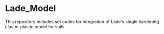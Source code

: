 # Lade_Model
This repository includes set codes for integration of Lade's single hardening elastic-plastic model for soils.
